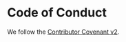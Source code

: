 # Code of Conduct

We follow the [Contributor Covenant v2](https://www.contributor-covenant.org/version/2/1/code_of_conduct/).
